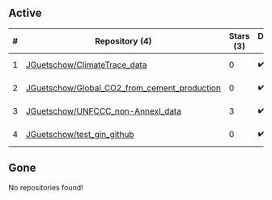 ## Active
| # | Repository (4) | Stars (3) | Dataset (4) | `run` (3) | `containers-run` | Last Modified |
| --- | --- | --- | --- | --- | --- | --- |
| 1 | [JGuetschow/ClimateTrace_data](https://github.com/JGuetschow/ClimateTrace_data) | 0 | :heavy_check_mark: | :heavy_check_mark: |  | 2022-04-01 10:18:51+00:00 |
| 2 | [JGuetschow/Global_CO2_from_cement_production](https://github.com/JGuetschow/Global_CO2_from_cement_production) | 0 | :heavy_check_mark: | :heavy_check_mark: |  | 2024-06-20 20:28:27+00:00 |
| 3 | [JGuetschow/UNFCCC_non-AnnexI_data](https://github.com/JGuetschow/UNFCCC_non-AnnexI_data) | 3 | :heavy_check_mark: | :heavy_check_mark: |  | 2024-09-27 08:47:54+00:00 |
| 4 | [JGuetschow/test_gin_github](https://github.com/JGuetschow/test_gin_github) | 0 | :heavy_check_mark: |  |  | 2022-01-21 20:23:12+00:00 |

## Gone
No repositories found!
